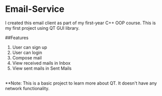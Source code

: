 ﻿# Email-Service
I created this email client as part of my first-year C++ OOP course. This is my first project using QT GUI library.<be>

##Features
<ol>
  <li>User can sign up</li>
  <li>User can login</li>
  <li>Compose mail</li>
  <li>View received mails in Inbox</li>
  <li>View sent mails in Sent Mails</li>
</ol><br>
**Note: This is a basic project to learn more about QT. It doesn't have any network functionality. 
